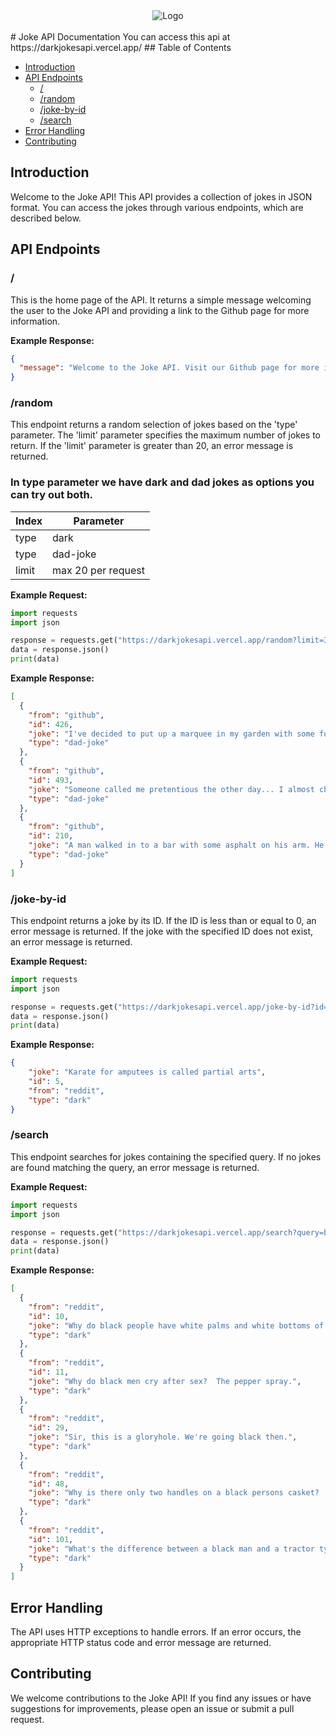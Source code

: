 <div align="center">
  <img src="https://github.com/Harneet0162/DarkJokes-API/blob/main/Dark%20Jokes%20API.png" alt="Logo"/>
</div>
<br>
# Joke API Documentation
You can access this api at https://darkjokesapi.vercel.app/
## Table of Contents

- [Introduction](#introduction)
- [API Endpoints](#api-endpoints)
  - [/](#-)
  - [/random](#random)
  - [/joke-by-id](#joke-by-id)
  - [/search](#search)
- [Error Handling](#error-handling)
- [Contributing](#contributing)

## Introduction

Welcome to the Joke API! This API provides a collection of jokes in JSON format. You can access the jokes through various endpoints, which are described below.

## API Endpoints

### /

This is the home page of the API. It returns a simple message welcoming the user to the Joke API and providing a link to the Github page for more information.


**Example Response:**

```json
{
  "message": "Welcome to the Joke API. Visit our Github page for more information: https://github.com/your-username/joke-api"
}
```

### /random

This endpoint returns a random selection of jokes based on the 'type' parameter. The 'limit' parameter specifies the maximum number of jokes to return. If the 'limit' parameter is greater than 20, an error message is returned.

### In type parameter we have dark and dad jokes as options you can try out both. 

| Index | Parameter |
| --------------- | --------------- |
| type | dark |
| type | dad-joke |
| limit | max 20 per request |

**Example Request:**

```python
import requests
import json

response = requests.get("https://darkjokesapi.vercel.app/random?limit=3&type=dad-joke")
data = response.json()
print(data)
```

**Example Response:**

```json
[
  {
    "from": "github",
    "id": 426,
    "joke": "I've decided to put up a marquee in my garden with some funky music and flashing lights. Now is the winter of my disco tent.",
    "type": "dad-joke"
  },
  {
    "from": "github",
    "id": 493,
    "joke": "Someone called me pretentious the other day... I almost choked on my latte.",
    "type": "dad-joke"
  },
  {
    "from": "github",
    "id": 210,
    "joke": "A man walked in to a bar with some asphalt on his arm. He said 'Two beers please, one for me and one for the road.'",
    "type": "dad-joke"
  }
]
```

### /joke-by-id

This endpoint returns a joke by its ID. If the ID is less than or equal to 0, an error message is returned. If the joke with the specified ID does not exist, an error message is returned.

**Example Request:**

```python
import requests
import json

response = requests.get("https://darkjokesapi.vercel.app/joke-by-id?id=5")
data = response.json()
print(data)
```

**Example Response:**

```json
{
    "joke": "Karate for amputees is called partial arts",
    "id": 5,
    "from": "reddit",
    "type": "dark"
}
```

### /search

This endpoint searches for jokes containing the specified query. If no jokes are found matching the query, an error message is returned.

**Example Request:**

```python
import requests
import json

response = requests.get("https://darkjokesapi.vercel.app/search?query=black")
data = response.json()
print(data)
```

**Example Response:**

```json
[
  {
    "from": "reddit",
    "id": 10,
    "joke": "Why do black people have white palms and white bottoms of there feet?  Because there's a little good in everyone.",
    "type": "dark"
  },
  {
    "from": "reddit",
    "id": 11,
    "joke": "Why do black men cry after sex?  The pepper spray.",
    "type": "dark"
  },
  {
    "from": "reddit",
    "id": 29,
    "joke": "Sir, this is a gloryhole. We're going black then.",
    "type": "dark"
  },
  {
    "from": "reddit",
    "id": 48,
    "joke": "Why is there only two handles on a black persons casket?   Have you ever seen a trash can with more than two handles?",
    "type": "dark"
  },
  {
    "from": "reddit",
    "id": 101,
    "joke": "What's the difference between a black man and a tractor tyre? The tyre doesn't sing when you put chains on it.",
    "type": "dark"
  }
]
```
## Error Handling

The API uses HTTP exceptions to handle errors. If an error occurs, the appropriate HTTP status code and error message are returned.

## Contributing

We welcome contributions to the Joke API! If you find any issues or have suggestions for improvements, please open an issue or submit a pull request.
